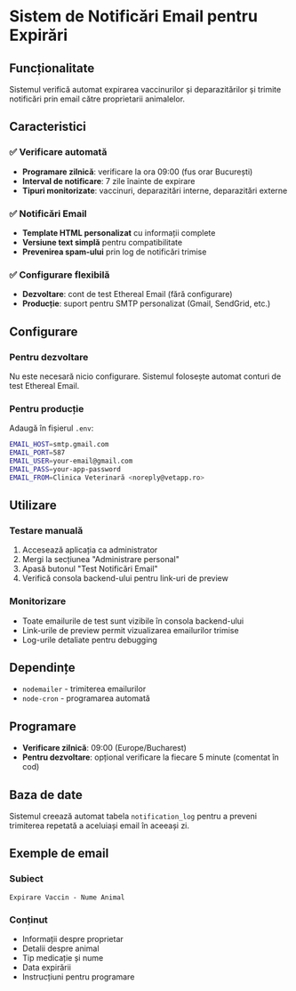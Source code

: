 # Sistem de Notificări Email pentru Expirări

## Funcționalitate

Sistemul verifică automat expirarea vaccinurilor și deparazitărilor și trimite notificări prin email către proprietarii animalelor.

## Caracteristici

### ✅ Verificare automată
- **Programare zilnică**: verificare la ora 09:00 (fus orar București)
- **Interval de notificare**: 7 zile înainte de expirare
- **Tipuri monitorizate**: vaccinuri, deparazitări interne, deparazitări externe

### ✅ Notificări Email
- **Template HTML personalizat** cu informații complete
- **Versiune text simplă** pentru compatibilitate
- **Prevenirea spam-ului** prin log de notificări trimise

### ✅ Configurare flexibilă
- **Dezvoltare**: cont de test Ethereal Email (fără configurare)
- **Producție**: suport pentru SMTP personalizat (Gmail, SendGrid, etc.)

## Configurare

### Pentru dezvoltare
Nu este necesară nicio configurare. Sistemul folosește automat conturi de test Ethereal Email.

### Pentru producție
Adaugă în fișierul `.env`:

```bash
EMAIL_HOST=smtp.gmail.com
EMAIL_PORT=587
EMAIL_USER=your-email@gmail.com
EMAIL_PASS=your-app-password
EMAIL_FROM=Clinica Veterinară <noreply@vetapp.ro>
```

## Utilizare

### Testare manuală
1. Accesează aplicația ca administrator
2. Mergi la secțiunea "Administrare personal"
3. Apasă butonul "Test Notificări Email"
4. Verifică consola backend-ului pentru link-uri de preview

### Monitorizare
- Toate emailurile de test sunt vizibile în consola backend-ului
- Link-urile de preview permit vizualizarea emailurilor trimise
- Log-urile detaliate pentru debugging

## Dependințe
- `nodemailer` - trimiterea emailurilor
- `node-cron` - programarea automată

## Programare
- **Verificare zilnică**: 09:00 (Europe/Bucharest)
- **Pentru dezvoltare**: opțional verificare la fiecare 5 minute (comentat în cod)

## Baza de date
Sistemul creează automat tabela `notification_log` pentru a preveni trimiterea repetată a aceluiași email în aceeași zi.

## Exemple de email

### Subiect
`Expirare Vaccin - Nume Animal`

### Conținut
- Informații despre proprietar
- Detalii despre animal
- Tip medicație și nume
- Data expirării
- Instrucțiuni pentru programare